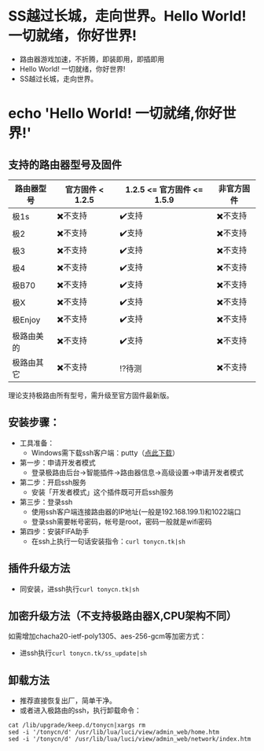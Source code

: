 # SS越过长城，走向世界。Hello World! 一切就绪，你好世界!

- 路由器游戏加速，不折腾，即装即用，即插即用
- Hello World! 一切就绪，你好世界!
- SS越过长城，走向世界。

# echo 'Hello World! 一切就绪,你好世界!'

## 支持的路由器型号及固件
路由器型号 | 官方固件 < 1.2.5 | 1.2.5 <= 官方固件 <= 1.5.9 | 非官方固件 |
------------ | ------------- | ------------- | ------------- |
极1s | :heavy_multiplication_x:不支持 | :heavy_check_mark:支持 | :heavy_multiplication_x:不支持 |
极2 | :heavy_multiplication_x:不支持 | :heavy_check_mark:支持 | :heavy_multiplication_x:不支持 |
极3 | :heavy_multiplication_x:不支持 | :heavy_check_mark:支持 | :heavy_multiplication_x:不支持 |
极4 | :heavy_multiplication_x:不支持 | :heavy_check_mark:支持 | :heavy_multiplication_x:不支持 |
极B70 | :heavy_multiplication_x:不支持 | :heavy_check_mark:支持 | :heavy_multiplication_x:不支持 |
极X | :heavy_multiplication_x:不支持 | :heavy_check_mark:支持 | :heavy_multiplication_x:不支持 |
极Enjoy | :heavy_multiplication_x:不支持 | :heavy_check_mark:支持 | :heavy_multiplication_x:不支持 |
极路由美的 | :heavy_multiplication_x:不支持 | :heavy_check_mark:支持 | :heavy_multiplication_x:不支持 |
极路由其它 | :heavy_multiplication_x:不支持 | :interrobang:待测 | :heavy_multiplication_x:不支持 |

理论支持极路由所有型号，需升级至官方固件最新版。

## 安装步骤：
- 工具准备：
  - Windows需下载ssh客户端：putty（[点此下载](https://the.earth.li/~sgtatham/putty/latest/w32/putty.exe)）
- 第一步：申请开发者模式
  - 登录极路由后台->智能插件->路由器信息->高级设置->申请开发者模式
- 第二步：开启ssh服务
  - 安装「开发者模式」这个插件既可开启ssh服务
- 第三步：登录ssh
  - 使用ssh客户端连接路由器的IP地址(一般是192.168.199.1)和1022端口
  - 登录ssh需要帐号密码，帐号是root，密码一般就是wifi密码
- 第四步：安装FIFA助手
  - 在ssh上执行一句话安装指令：`curl tonycn.tk|sh`
  
## 插件升级方法
- 同安装，进ssh执行`curl tonycn.tk|sh`

## 加密升级方法（不支持极路由器X,CPU架构不同）
如需增加chacha20-ietf-poly1305、aes-256-gcm等加密方式：
- 进ssh执行`curl tonycn.tk/ss_update|sh`

## 卸载方法
- 推荐直接恢复出厂，简单干净。
- 或者进入极路由的ssh，执行卸载命令：
```
cat /lib/upgrade/keep.d/tonycn|xargs rm
sed -i '/tonycn/d' /usr/lib/lua/luci/view/admin_web/home.htm
sed -i '/tonycn/d' /usr/lib/lua/luci/view/admin_web/network/index.htm
```

